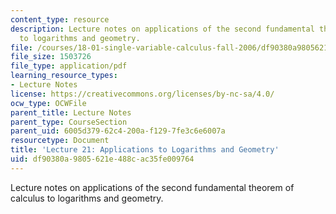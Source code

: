 ```yaml
---
content_type: resource
description: Lecture notes on applications of the second fundamental theorem of calculus
  to logarithms and geometry.
file: /courses/18-01-single-variable-calculus-fall-2006/df90380a9805621e488cac35fe009764_lec21.pdf
file_size: 1503726
file_type: application/pdf
learning_resource_types:
- Lecture Notes
license: https://creativecommons.org/licenses/by-nc-sa/4.0/
ocw_type: OCWFile
parent_title: Lecture Notes
parent_type: CourseSection
parent_uid: 6005d379-62c4-200a-f129-7fe3c6e6007a
resourcetype: Document
title: 'Lecture 21: Applications to Logarithms and Geometry'
uid: df90380a-9805-621e-488c-ac35fe009764
---
```

Lecture notes on applications of the second fundamental theorem of calculus to logarithms and geometry.